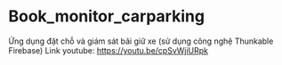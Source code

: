 # Book_monitor_carparking
Ứng dụng đặt chỗ và giám sát bãi giữ xe (sử dụng công nghệ Thunkable Firebase)
Link youtube: https://youtu.be/cpSvWjiURpk
